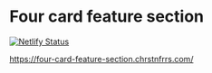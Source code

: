 # Four card feature section

[![Netlify Status](https://api.netlify.com/api/v1/badges/10dc7786-c6c4-4e6a-bf3e-d8f373504e3e/deploy-status)](https://app.netlify.com/sites/chipper-dolphin-a87936/deploys)

https://four-card-feature-section.chrstnfrrs.com/
